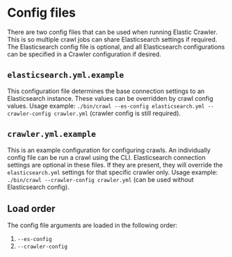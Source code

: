 # Config files

There are two config files that can be used when running Elastic Crawler. This is so multiple crawl jobs can share Elasticsearch settings if required.
The Elasticsearch config file is optional, and all Elasticsearch configurations can be specified in a Crawler configuration if desired.

## `elasticsearch.yml.example`
This configuration file determines the base connection settings to an Elasticsearch instance. These values can be overridden by crawl config values.
Usage example: `./bin/crawl --es-config elasticsearch.yml --crawler-config crawler.yml` (crawler config is still required).

## `crawler.yml.example`
This is an example configuration for configuring crawls. An individually config file can be run a crawl using the CLI.
Elasticsearch connection settings are optional in these files. If they are present, they will override the `elasticsearch.yml` settings for that specific crawler only.
Usage example: `./bin/crawl --crawler-config crawler.yml` (can be used without Elasticsearch config).

## Load order
The config file arguments are loaded in the following order:

1. `--es-config`
2. `--crawler-config`
